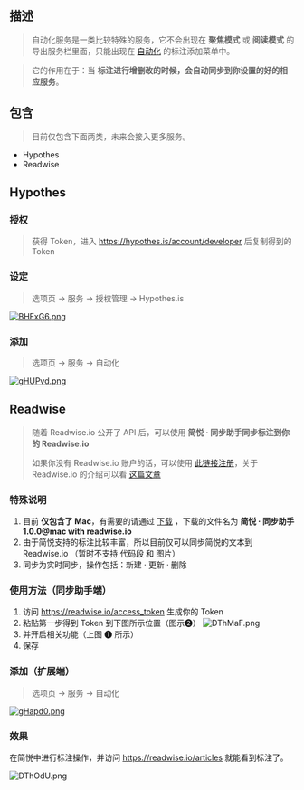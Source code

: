 ## 描述

> 自动化服务是一类比较特殊的服务，它不会出现在 **聚焦模式** 或 **阅读模式** 的导出服务栏里面，只能出现在 [自动化](自动化) 的标注添加菜单中。

> 它的作用在于：当 **标注进行增删改的时候，会自动同步到你设置的好的相应服务**。

## 包含

> 目前仅包含下面两类，未来会接入更多服务。

- Hypothes
- Readwise

## Hypothes

### 授权

> 获得 Token，进入 https://hypothes.is/account/developer 后复制得到的 Token

### 设定

> 选项页 → 服务 → 授权管理 → Hypothes.is

  [![BHFxG6.png](https://s1.ax1x.com/2020/11/09/BHFxG6.png)](https://imgchr.com/i/BHFxG6)

### 添加

> 选项页 → 服务 → 自动化

[![gHUPvd.png](https://z3.ax1x.com/2021/05/21/gHUPvd.png)](https://imgtu.com/i/gHUPvd)

## Readwise

> 随着 Readwise.io 公开了 API 后，可以使用 **简悦 · 同步助手同步标注到你的 Readwise.io**
>
> 如果你没有 Readwise.io 账户的话，可以使用 [此链接注册](https://readwise.io/i/kenshin)，关于 Readwise.io 的介绍可以看 [这篇文章](https://sspai.com/post/63879)

### 特殊说明

1. 目前 **仅包含了 Mac**，有需要的请通过 [下载](#下载) ，下载的文件名为 **简悦 · 同步助手 1.0.0@mac with readwise.io**
2. 由于简悦支持的标注比较丰富，所以目前仅可以同步简悦的文本到 Readwise.io （暂时不支持 代码段 和 图片）
3. 同步为实时同步，操作包括：新建 · 更新 · 删除

### 使用方法（同步助手端）

1. 访问 https://readwise.io/access_token 生成你的 Token
2. 粘贴第一步得到 Token 到下图所示位置（图示➋）
   ![DThMaF.png](https://s3.ax1x.com/2020/12/03/DThMaF.png)
3. 并开启相关功能（上图 ➊ 所示）
4. 保存

###  添加（扩展端）

> 选项页 → 服务 → 自动化

[![gHapd0.png](https://z3.ax1x.com/2021/05/21/gHapd0.png)](https://imgtu.com/i/gHapd0)

### 效果

在简悦中进行标注操作，并访问 https://readwise.io/articles 就能看到标注了。

![DThOdU.png](https://s3.ax1x.com/2020/12/03/DThOdU.png)